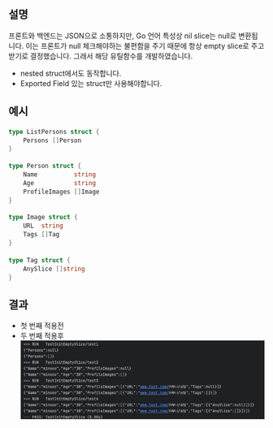 ## 설명
프론트와 백엔드는 JSON으로 소통하지만, Go 언어 특성상 nil slice는 null로 변환됩니다. 이는 프론트가 null 체크해야하는 불편함을 주기 때문에 항상 empty slice로 주고 받기로 결정했습니다. 
그래서 해당 유틸함수를 개발하였습니다. 
- nested struct에서도 동작합니다.
- Exported Field 있는 struct만 사용해야합니다.  

## 예시
```go
type ListPersons struct {
	Persons []Person
}

type Person struct {
	Name          string
	Age           string
	ProfileImages []Image
}

type Image struct {
	URL  string
	Tags []Tag
}

type Tag struct {
	AnySlice []string
}

```

## 결과 
- 첫 번째 적용전
- 두 번째 적용후
![img.png](img.png)
